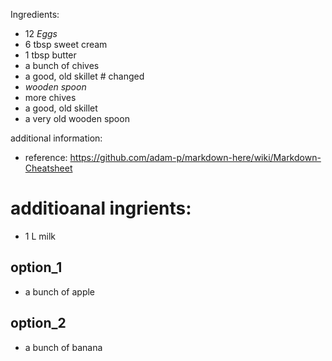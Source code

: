 Ingredients:

- 12 *Eggs*
- 6 tbsp sweet cream
- 1 tbsp butter
- a bunch of chives
- a good, old skillet # changed
- *wooden spoon*
- more chives
- a good, old skillet
- a very old wooden spoon

additional information:
- reference: https://github.com/adam-p/markdown-here/wiki/Markdown-Cheatsheet
# additioanal ingrients:
-  1 L milk
## option_1
- a bunch of apple
## option_2
- a bunch of banana


